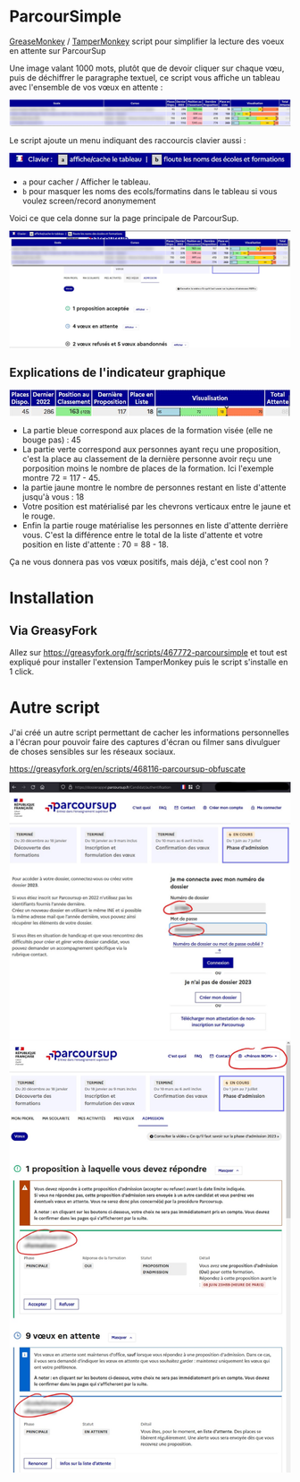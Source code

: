 # ParcourSimple
[GreaseMonkey](https://addons.mozilla.org/en-US/firefox/addon/greasemonkey/) / [TamperMonkey](https://www.tampermonkey.net/index.php) script pour simplifier la lecture des voeux en attente sur ParcourSup

Une image valant 1000 mots, plutôt que de devoir cliquer sur chaque vœu, puis de déchiffrer le paragraphe textuel,
ce script vous affiche un tableau avec l'ensemble de vos vœux en attente : 

![Capture d'écran](ParcourSimpleTable.jpg "ParcourSimpleTable")

Le script ajoute un menu indiquant des raccourcis clavier aussi : 

![Menu ParcourSimple](ParcourSimpleMenu.jpg "Menu ParcourSimple")

 - `a` pour cacher / Afficher le tableau.
- `b` pour masquer les noms des ecols/formatins dans le tableau si vous voulez screen/record anonymement


Voici ce que cela donne sur la page principale de ParcourSup. 

![Capture d'écran](ParcourSimple.jpg "ParcourSimple")


## Explications de l'indicateur graphique

![Capture d'écran](ParcourSimpleVisualisation.jpg "ParcourSimple Visualisation")

- La partie bleue correspond aux places de la formation visée (elle ne bouge pas) : 45
- La partie verte correspond aux personnes ayant reçu une proposition, c'est la place au classement de la dernière personne avoir reçu une porposition moins le nombre de places de la formation. Ici l'exemple montre 72 = 117 - 45.
- la partie jaune montre le nombre de personnes restant en liste d'attente jusqu'à vous : 18
- Votre position est matérialisé par les chevrons verticaux entre le jaune et le rouge.
- Enfin la partie rouge matérialise les personnes en liste d'attente derrière vous. C'est la différence entre le total de la liste d'attente et votre position en liste d'attente : 70 = 88 - 18.




Ça ne vous donnera pas vos vœux positifs, mais déjà, c'est cool non ? 

# Installation 

## Via GreasyFork

Allez sur https://greasyfork.org/fr/scripts/467772-parcoursimple et tout est expliqué pour installer l'extension TamperMonkey puis le script s'installe en 1 click.


# Autre script 

J'ai créé un autre script permettant de cacher les informations personnelles a l'écran pour pouvoir faire des captures d'écran ou filmer sans divulguer de choses sensibles sur les réseaux sociaux.

https://greasyfork.org/en/scripts/468116-parcoursup-obfuscate

![Capture d'écran](ParcourSupObfuscate_login.jpg "ParcourSupObfuscate Login")
![Capture d'écran](ParcourSupObfuscate_voeux.jpg "ParcourSupObfuscate Voeux")
